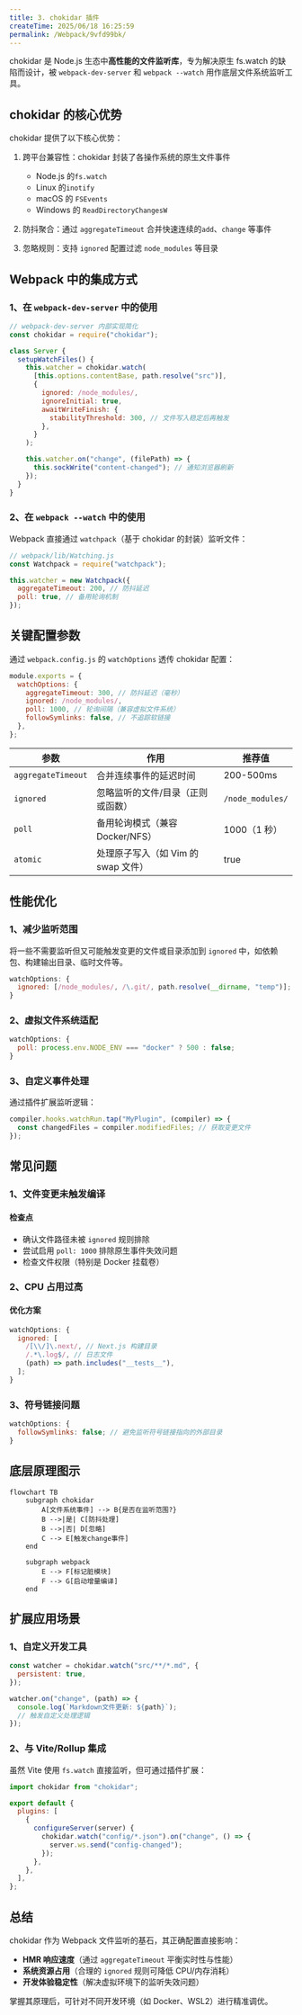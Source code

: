 ```yaml
---
title: 3. chokidar 插件
createTime: 2025/06/18 16:25:59
permalink: /Webpack/9vfd99bk/
---
```


chokidar 是 Node.js 生态中**高性能的文件监听库**，专为解决原生 fs.watch 的缺陷而设计，被 `webpack-dev-server` 和 `webpack --watch` 用作底层文件系统监听工具。

## chokidar 的核心优势

chokidar 提供了以下核心优势：

1. 跨平台兼容性：chokidar 封装了各操作系统的原生文件事件

   - Node.js 的`fs.watch`
   - Linux 的`inotify`
   - macOS 的 `FSEvents`
   - Windows 的 `ReadDirectoryChangesW`

2. 防抖聚合：通过 `aggregateTimeout` 合并快速连续的`add`、`change` 等事件

3. 忽略规则：支持 `ignored` 配置过滤 `node_modules` 等目录

## Webpack 中的集成方式

### 1、在 `webpack-dev-server` 中的使用

```javascript
// webpack-dev-server 内部实现简化
const chokidar = require("chokidar");

class Server {
  setupWatchFiles() {
    this.watcher = chokidar.watch(
      [this.options.contentBase, path.resolve("src")],
      {
        ignored: /node_modules/,
        ignoreInitial: true,
        awaitWriteFinish: {
          stabilityThreshold: 300, // 文件写入稳定后再触发
        },
      }
    );

    this.watcher.on("change", (filePath) => {
      this.sockWrite("content-changed"); // 通知浏览器刷新
    });
  }
}
```

### 2、在 `webpack --watch` 中的使用

Webpack 直接通过 `watchpack`（基于 chokidar 的封装）监听文件：

```javascript
// webpack/lib/Watching.js
const Watchpack = require("watchpack");

this.watcher = new Watchpack({
  aggregateTimeout: 200, // 防抖延迟
  poll: true, // 备用轮询机制
});
```

## 关键配置参数

通过 `webpack.config.js` 的 `watchOptions` 透传 chokidar 配置：

```javascript
module.exports = {
  watchOptions: {
    aggregateTimeout: 300, // 防抖延迟（毫秒）
    ignored: /node_modules/,
    poll: 1000, // 轮询间隔（兼容虚拟文件系统）
    followSymlinks: false, // 不追踪软链接
  },
};
```

| **参数**           | **作用**                            | **推荐值**       |
| ------------------ | ----------------------------------- | ---------------- |
| `aggregateTimeout` | 合并连续事件的延迟时间              | 200-500ms        |
| `ignored`          | 忽略监听的文件/目录（正则或函数）   | `/node_modules/` |
| `poll`             | 备用轮询模式（兼容 Docker/NFS）     | 1000（1 秒）     |
| `atomic`           | 处理原子写入（如 Vim 的 swap 文件） | true             |

## 性能优化

### 1、减少监听范围

将一些不需要监听但又可能触发变更的文件或目录添加到 `ignored` 中，如依赖包、构建输出目录、临时文件等。

```javascript
watchOptions: {
  ignored: [/node_modules/, /\.git/, path.resolve(__dirname, "temp")];
}
```

### 2、虚拟文件系统适配

```javascript
watchOptions: {
  poll: process.env.NODE_ENV === "docker" ? 500 : false;
}
```

### 3、自定义事件处理

通过插件扩展监听逻辑：

```javascript
compiler.hooks.watchRun.tap("MyPlugin", (compiler) => {
  const changedFiles = compiler.modifiedFiles; // 获取变更文件
});
```

## 常见问题

### 1、文件变更未触发编译

#### 检查点

- 确认文件路径未被 `ignored` 规则排除
- 尝试启用 `poll: 1000` 排除原生事件失效问题
- 检查文件权限（特别是 Docker 挂载卷）

### 2、CPU 占用过高

#### 优化方案

```javascript
watchOptions: {
  ignored: [
    /[\\/]\.next/, // Next.js 构建目录
    /.*\.log$/, // 日志文件
    (path) => path.includes("__tests__"),
  ];
}
```

### 3、符号链接问题

```javascript
watchOptions: {
  followSymlinks: false; // 避免监听符号链接指向的外部目录
}
```

## 底层原理图示

```mermaid
flowchart TB
    subgraph chokidar
        A[文件系统事件] --> B{是否在监听范围?}
        B -->|是| C[防抖处理]
        B -->|否| D[忽略]
        C --> E[触发change事件]
    end

    subgraph webpack
        E --> F[标记脏模块]
        F --> G[启动增量编译]
    end
```

## 扩展应用场景

### 1、自定义开发工具

```javascript
const watcher = chokidar.watch("src/**/*.md", {
  persistent: true,
});

watcher.on("change", (path) => {
  console.log(`Markdown文件更新: ${path}`);
  // 触发自定义处理逻辑
});
```

### 2、与 Vite/Rollup 集成

虽然 Vite 使用 `fs.watch` 直接监听，但可通过插件扩展：

```javascript
import chokidar from "chokidar";

export default {
  plugins: [
    {
      configureServer(server) {
        chokidar.watch("config/*.json").on("change", () => {
          server.ws.send("config-changed");
        });
      },
    },
  ],
};
```

## 总结

chokidar 作为 Webpack 文件监听的基石，其正确配置直接影响：

- **HMR 响应速度**（通过 `aggregateTimeout` 平衡实时性与性能）
- **系统资源占用**（合理的 `ignored` 规则可降低 CPU/内存消耗）
- **开发体验稳定性**（解决虚拟环境下的监听失效问题）

掌握其原理后，可针对不同开发环境（如 Docker、WSL2）进行精准调优。
